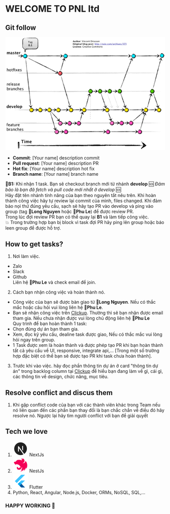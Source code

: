 # WELCOME TO PNL ltd

## Git follow

![Git follow](./assets//git-follow.webp)

- **Commit**: [Your name] description commit
- **Pull request**: [Your name] description PR
- **Hot fix**: [Your name] description hot fix
- **Branch name**: [Your name] branch name

🌟**B1:** Khi nhận 1 task. Bạn sẽ checkout branch mới từ nhánh **develop** 🆘 *Đảm bảo là bạn đã fetch và pull code mới nhất ở develop* 🆘 </br>
Hãy đặt tên nhánh tính năng của bạn theo nguyên tắt nêu trên. Khi hoàn thành công việc hãy tự review lại commit của mình, files changed. Khi đảm bảo nọi thứ đúng yêu cầu, sạch sẽ hãy tạo PR vào develop và ping vào group (tag 🥷**Long Nguyen** hoặc 🥷**Phu Le**) để được review PR.</br>
Trong lúc đợi review PR bạn có thể quay lại **B1** và làm tiếp công việc. </br> 💥 Trong trường hợp bạn bị block vì task đợi PR hãy ping lên group hoặc báo leen group để được hỗ trợ.

## How to get tasks?
1. Nơi làm việc.
- Zalo
- Slack
- Github </br>
Liên hệ 🥷**Phu Le** và check email để join.
2. Cách bạn nhận công việc và hoàn thành nó.
- Công việc của bạn sẽ được bàn giao từ 🥷**Long Nguyen**. Nếu có thắc mắc hoặc câu hỏi vui lòng liên hệ 🥷**Phu Le**.
- Bạn sẽ nhận công việc trên <a href="https://clickup.com/" target="_blank">Clickup</a>. Thường thì sẽ bạn nhận được email tham gia. Nếu chưa nhận được vui lòng chủ động liên hệ 🥷**Phu Le** </br>
Quy trình để bạn hoàn thành 1 task:
- Chọn đúng dự án bạn tham gia.
- Xem, đọc kỹ yêu cầu, dealine task được giao, Nếu có thắc mắc vui lòng hỏi ngay trên group.
- 1 Task được xem là hoàn thành và được phép tạo PR khi bạn hoàn thành tất cả yêu cầu về UI, responsive, integrate api,... [Trong một số trường hợp đặc biệt có thể bạn sẽ được tạo PR khi task chưa hoàn thành].
3. Trước khi vào việc. hãy đọc phần thông tin dự án ở card "thông tin dự án" trong backlog column tại <a href="https://clickup.com/" target="_blank">Clickup</a> để hiểu bạn đang làm về gì, cái gì, các thông tin về design, chức năng, mục tiêu.

## Resolve conflict and discus them
1. Khi gặp conflict code của bạn với các thành viên khác trong Team nếu nó liên quan đến các phần bạn thay đổi là bạn chắc chắn về điều đó hãy resolve nó. Ngược lại hãy tìm người conflict với bạn để giải quyết

## Tech we love
1. ![NextJs](./assets/nextjs.png) NextJs</br>
2. ![NestJs](./assets/nestjs.png) NestJs</br>
3. ![Flutter](./assets/flutter.png) Flutter</br>
4. Python, React, Angular, Node.js, Docker, ORMs, NoSQL, SQL,...
### HAPPY WORKING 💯


